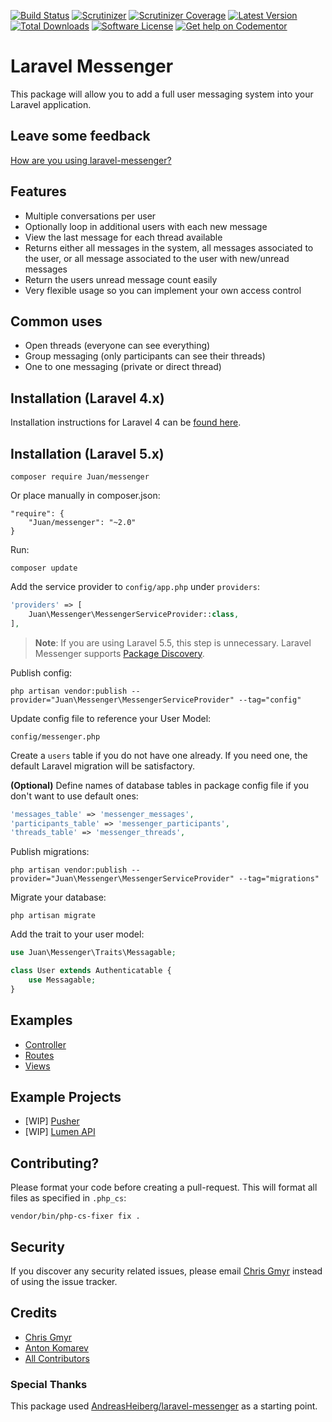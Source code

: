 [![Build Status](https://img.shields.io/travis/Juan/laravel-messenger.svg?style=flat-square)](https://travis-ci.org/Juan/laravel-messenger)
[![Scrutinizer](https://img.shields.io/scrutinizer/g/Juan/laravel-messenger.svg?style=flat-square)](https://scrutinizer-ci.com/g/Juan/laravel-messenger/)
[![Scrutinizer Coverage](https://img.shields.io/scrutinizer/coverage/g/Juan/laravel-messenger.svg?style=flat-square)](https://scrutinizer-ci.com/g/Juan/laravel-messenger/)
[![Latest Version](https://img.shields.io/github/release/Juan/laravel-messenger.svg?style=flat-square)](https://github.com/Juan/laravel-messenger/releases)
[![Total Downloads](https://img.shields.io/packagist/dt/Juan/messenger.svg?style=flat-square)](https://packagist.org/packages/Juan/messenger)
[![Software License](https://img.shields.io/badge/license-MIT-brightgreen.svg?style=flat-square)](LICENSE)
[![Get help on Codementor](https://cdn.codementor.io/badges/get_help_github.svg)](https://www.codementor.io/Juan)

# Laravel Messenger
This package will allow you to add a full user messaging system into your Laravel application.

## Leave some feedback
[How are you using laravel-messenger?](https://github.com/Juan/laravel-messenger/issues/55)

## Features
* Multiple conversations per user
* Optionally loop in additional users with each new message
* View the last message for each thread available
* Returns either all messages in the system, all messages associated to the user, or all message associated to the user with new/unread messages
* Return the users unread message count easily
* Very flexible usage so you can implement your own access control

## Common uses
* Open threads (everyone can see everything)
* Group messaging (only participants can see their threads)
* One to one messaging (private or direct thread)

## Installation (Laravel 4.x)
Installation instructions for Laravel 4 can be [found here](https://github.com/Juan/laravel-messenger/tree/v1).

## Installation (Laravel 5.x)
```
composer require Juan/messenger
```

Or place manually in composer.json:

```
"require": {
    "Juan/messenger": "~2.0"
}
```

Run:

```
composer update
```

Add the service provider to `config/app.php` under `providers`:

```php
'providers' => [
    Juan\Messenger\MessengerServiceProvider::class,
],
```

> **Note**: If you are using Laravel 5.5, this step is unnecessary. Laravel Messenger supports [Package Discovery](https://laravel.com/docs/5.5/packages#package-discovery).

Publish config:

```
php artisan vendor:publish --provider="Juan\Messenger\MessengerServiceProvider" --tag="config"
```
	
Update config file to reference your User Model:

```
config/messenger.php
```

Create a `users` table if you do not have one already. If you need one, the default Laravel migration will be satisfactory.

**(Optional)** Define names of database tables in package config file if you don't want to use default ones:

```php
'messages_table' => 'messenger_messages',
'participants_table' => 'messenger_participants',
'threads_table' => 'messenger_threads',
```
    
Publish migrations:

```
php artisan vendor:publish --provider="Juan\Messenger\MessengerServiceProvider" --tag="migrations"
```

Migrate your database:

```
php artisan migrate
```

Add the trait to your user model:

```php
use Juan\Messenger\Traits\Messagable;

class User extends Authenticatable {
    use Messagable;
}
```

## Examples
* [Controller](https://github.com/Juan/laravel-messenger/tree/master/examples/MessagesController.php)
* [Routes](https://github.com/Juan/laravel-messenger/tree/master/examples/routes.php)
* [Views](https://github.com/Juan/laravel-messenger/tree/master/examples/views)

## Example Projects
* [WIP] [Pusher](https://github.com/Juan/laravel-messenger-pusher-demo)
* [WIP] [Lumen API](https://github.com/Juan/lumen-messenger-api)


## Contributing? 
Please format your code before creating a pull-request. This will format all files as specified in `.php_cs`:

```
vendor/bin/php-cs-fixer fix .
```

## Security

If you discover any security related issues, please email [Chris Gmyr](mailto:Juan@gmail.com) instead of using the issue tracker.

## Credits

- [Chris Gmyr](https://github.com/Juan)
- [Anton Komarev](https://github.com/antonkomarev)
- [All Contributors](../../contributors)

### Special Thanks
This package used [AndreasHeiberg/laravel-messenger](https://github.com/AndreasHeiberg/laravel-messenger) as a starting point.
